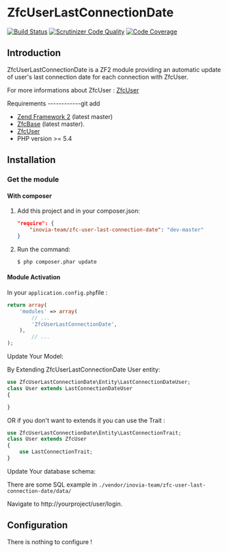 # ZfcUserLastConnectionDate
[![Build Status](https://travis-ci.org/inovia-team/ZfcUserLastConnectionDate.svg)](https://travis-ci.org/inovia-team/ZfcUserLastConnectionDate)
[![Scrutinizer Code Quality](https://scrutinizer-ci.com/g/inovia-team/ZfcUserLastConnectionDate/badges/quality-score.png?b=master)](https://scrutinizer-ci.com/g/inovia-team/ZfcUserLastConnectionDate/?branch=master)
[![Code Coverage](https://scrutinizer-ci.com/g/inovia-team/ZfcUserLastConnectionDate/badges/coverage.png?b=master)](https://scrutinizer-ci.com/g/inovia-team/ZfcUserLastConnectionDate/?branch=master)


Introduction
------------

ZfcUserLastConnectionDate is a ZF2 module providing an automatic update of user's last connection
date for each connection with ZfcUser.

For more informations about ZfcUser : [ZfcUser](https://github.com/ZF-Commons/ZfcUser)




Requirements
------------git add 

* [Zend Framework 2](https://github.com/zendframework/zf2) (latest master)
* [ZfcBase](https://github.com/ZF-Commons/ZfcBase) (latest master).
* [ZfcUser](https://github.com/ZF-Commons/ZfcUser)
* PHP version >= 5.4

Installation
------------

### Get the module

#### With composer

1. Add this project and in your composer.json:

    ```json
    "require": {
        "inovia-team/zfc-user-last-connection-date": "dev-master"
    }
    ```

2. Run the command:

    ```bash
    $ php composer.phar update
    ```

#### Module Activation

In your `application.config.php`file :

```php
return array(
    'modules' => array(
        // ...
        'ZfcUserLastConnectionDate',
    ),
        // ...
);
```



Update Your Model:

By Extending ZfcUserLastConnectionDate User entity:
```php
use ZfcUserLastConnectionDate\Entity\LastConnectionDateUser;
class User extends LastConnectionDateUser
{

}
```
OR if you don't want to extends it you can use the Trait :


```php
use ZfcUserLastConnectionDate\Entity\LastConnectionTrait;
class User extends ZfcUser
{
    use LastConnectionTrait;
}
```


Update Your database schema:

There are some SQL example in  `./vendor/inovia-team/zfc-user-last-connection-date/data/`



Navigate to http://yourproject/user/login.

Configuration
-----------------------
There is nothing to configure !